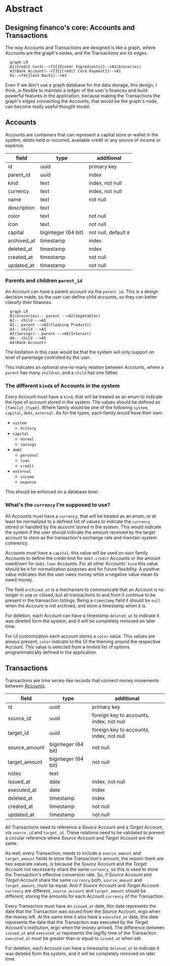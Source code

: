 # Abstract

## Designing financo's core: Accounts and Transactions

The way Accounts and Transactions are designed is like a graph, where Accounts are the graph's
nodes, and the Transactions are its edges.

```mermaid
  graph LR
  A1(Credit Card)-->T1{{Dinner Ingredients}}-->A2(Groceries)
  A3(Bank Account)-->T3{{Credit Card Payment}}-->A1
  A1-->T4{{Cash Back}}-->A3
```

Even if we don't use a graph database for the data storage, this design, I think, is flexible to
maintain a ledger of the user's finances and build powerful features in the application,
because making the Transactions the graph's edges connecting the Accounts, that would be the graph's
node, can become really useful thought model.

## Accounts

Accounts are containers that can represent a capital store or wallet in the system, debts held
or incurred, available credit or any source of income or expense.

| field       | type                | additional            |
|-------------|---------------------|-----------------------|
| id          | uuid                | primary key           |
| parent_id   | uuid                | index                 |
| kind        | text                | index, not null       |
| currency    | text                | index, not null       |
| name        | text                | not null              |
| description | text                |                       |
| color       | text                | not null              |
| icon        | text                | not null              |
| capital     | biginteger (64 bit) | not null, default `0` |
| archived_at | timestamp           | index                 |
| deleted_at  | timestamp           | index                 |
| created_at  | timestamp           | not null              |
| updated_at  | timestamp           | not null              |

### Parents and children `parent_id`

An Account can have a parent account vía the `parent_id`. This is a design decision made, so the
user can define child accounts, so they can better classify their finances.

```mermaid
  graph LR
  A1(Groceries)-- parent -->A2(Vegetables)
  A2-- child -->A1
  A1-- parent -->A3(Cleaning Products)
  A3-- child -->A1
  A5(Savings)-- parent -->A6(Interest)
  A6-- child -->A5
  A4(Bank Account)
```

The limitation in this case would be that the system will only support on level of parentage
controlled by the user.

This indicates an optional one-to-many relation between Accounts, where a `parent` has many
`children`, and a `child` has one father.

### The different `kind`s of Accounts in the system

Every Account must have a `kind`, that will be treated as an enum to indicate the type of account
stored in the system. The values should be defined as `{family}_{type}`. Where family would be
one of the following `system`, `capital`, `debt`, `external`.
As for the types, each family would have their own:

- `system`
  - `history`
- `capital`
  - `normal`
  - `savings`
- `debt`
  - `personal`
  - `loan`
  - `credit`
- `external`
  - `income`
  - `expense`

This should be enforced on a database level.

### What's the `currency` I'm supposed to use?

All Accounts must have a `currency`, that will be treated as an enum, or at least be normalized
to a defined list of values to indicate the `currency` stored or handled by the account stored
in the system. This would indicate the system if the user should indicate the amount received by the
target account to store as the transaction's exchange rate and maintain system coherency.

Accounts must have a `capital`, this value will be used on `debt` family Accounts to define the
credit limit for `debt.credit` Accounts or the amount owed/own for `debt.loan` Accounts. For all
other Accounts' `kind` this value should be `0` for normalization purposes and for future
flexibility. A positive value indicates that the user owes money while a negative value mean its
owed money.

The field `archived_at` is a mechanism to communicate that an Account is no longer in use or closed,
but all transactions to and from it continue to be present in the transaction listings. Being a
`timestamp` field it should be `null` when the Account is not archived, and store a timestamp when
it is.

For deletion, each Account can have a timestamp `deleted_at` to indicate it was deleted form the
system, and it will be completely removed on later time.

For UI customization each account stores a `color` value. This values are always present,
`color` indicate to the UI the theming around the respective Account. This value is selected from
a limited list of options programmatically defined in the application.

## Transactions

Transactions are time series-like records that connect money movements between
[Accounts](#accounts).

| field         | type                | additional                               |
|---------------|---------------------|------------------------------------------|
| id            | uuid                | primary key                              |
| source_id     | uuid                | foreign key to accounts, index, not null |
| target_id     | uuid                | foreign key to accounts, index, not null |
| source_amount | biginteger (64 bit) | not null                                 |
| target_amount | biginteger (64 bit) | not null                                 |
| notes         | text                |                                          |
| issued_at     | date                | index, not null                          |
| executed_at   | date                | index                                    |
| deleted_at    | timestamp           | index                                    |
| created_at    | timestamp           | not null                                 |
| updated_at    | timestamp           | not null                                 |

All Transactions need to reference a *Source* Account and a *Target* Account, vía `source_id`
and `target_id`. These relations need to be validated to prevent a circular reference where
*Source* Account and *Target* Account are the same.

As well, every Transaction, needs to include a `source_amount` and `target_amount` fields to store
the Transaction's amount, the reason there are two separate values, is because the *Source*
Account and the *Target* Account not necessarily share the same `currency`, so this is used to
store the Transaction's effective conversion rate. So, if *Source* Account and *Target* Account
share the same `currency` both, `source_amount` and `target_amount`, must be equal. And if
*Source* Account and *Target* Account `currency` are different, `source_account` and
`target_amount` should be different, storing the amounts for each Account `currency` of the
Transaction.

Every Transaction must have an `issued_at` date, this date represents the date that the
Transaction was issued from the *Source* Account, ergo when the money left. At the same time it also
have a `executed_at` date, this date represents the date that the Transaction was executed by
the *Target* Account's institution, ergo when the money arrived. The difference between
`issued_at` and `executed_at` represents the lag/fly time of the Transaction. `executed_at` must
be greater than or equal to `issued_at` when set.

For deletion, each Account can have a timestamp `deleted_at` to indicate it was deleted form the
system, and it will be completely removed on later time.
